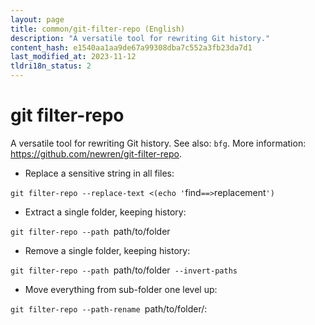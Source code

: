 ```yaml
---
layout: page
title: common/git-filter-repo (English)
description: "A versatile tool for rewriting Git history."
content_hash: e1540aa1aa9de67a99308dba7c552a3fb23da7d1
last_modified_at: 2023-11-12
tldri18n_status: 2
---
```

# git filter-repo

A versatile tool for rewriting Git history.
See also: `bfg`.
More information: <https://github.com/newren/git-filter-repo>.

- Replace a sensitive string in all files:

`git filter-repo --replace-text <(echo '`<span class="tldr-var badge badge-pill bg-dark-lm bg-white-dm text-white-lm text-dark-dm font-weight-bold">find</span>`==>`<span class="tldr-var badge badge-pill bg-dark-lm bg-white-dm text-white-lm text-dark-dm font-weight-bold">replacement</span>`')`

- Extract a single folder, keeping history:

`git filter-repo --path `<span class="tldr-var badge badge-pill bg-dark-lm bg-white-dm text-white-lm text-dark-dm font-weight-bold">path/to/folder</span>

- Remove a single folder, keeping history:

`git filter-repo --path `<span class="tldr-var badge badge-pill bg-dark-lm bg-white-dm text-white-lm text-dark-dm font-weight-bold">path/to/folder</span>` --invert-paths`

- Move everything from sub-folder one level up:

`git filter-repo --path-rename `<span class="tldr-var badge badge-pill bg-dark-lm bg-white-dm text-white-lm text-dark-dm font-weight-bold">path/to/folder/:</span>
